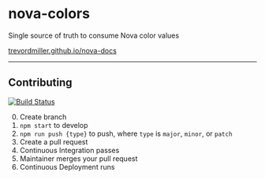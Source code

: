# nova-colors

Single source of truth to consume Nova color values

[trevordmiller.github.io/nova-docs](https://trevordmiller.github.io/nova-docs)

---

## Contributing

[![Build Status](https://travis-ci.org/trevordmiller/nova-colors.svg?branch=master)](https://travis-ci.org/trevordmiller/nova-colors)

0. Create branch
0. `npm start` to develop
0. `npm run push {type}` to push, where `type` is `major`, `minor`, or `patch`
0. Create a pull request
0. Continuous Integration passes
0. Maintainer merges your pull request
0. Continuous Deployment runs
